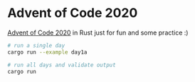 # Advent of Code 2020

[Advent of Code 2020](https://adventofcode.com/2020) in Rust just for fun and some practice :)

```bash
# run a single day
cargo run --example day1a

# run all days and validate output
cargo run
```
